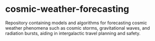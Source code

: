 # cosmic-weather-forecasting
Repository containing models and algorithms for forecasting cosmic weather phenomena such as cosmic storms, gravitational waves, and radiation bursts, aiding in intergalactic travel planning and safety.
